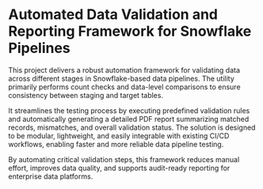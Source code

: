# Automated Data Validation and Reporting Framework for Snowflake Pipelines

This project delivers a robust automation framework for validating data across different stages in Snowflake-based data pipelines. The utility primarily performs count checks and data-level comparisons to ensure consistency between staging and target tables.

It streamlines the testing process by executing predefined validation rules and automatically generating a detailed PDF report summarizing matched records, mismatches, and overall validation status. The solution is designed to be modular, lightweight, and easily integrable with existing CI/CD workflows, enabling faster and more reliable data pipeline testing.

By automating critical validation steps, this framework reduces manual effort, improves data quality, and supports audit-ready reporting for enterprise data platforms.
